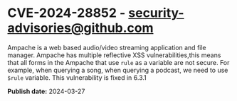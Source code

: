 # CVE-2024-28852 - security-advisories@github.com

Ampache is a web based audio/video streaming application and file manager. Ampache has multiple reflective XSS vulnerabilities,this means that all forms in the Ampache that use `rule` as a variable are not secure. For example, when querying a song, when querying a podcast, we need to use `$rule` variable. This vulnerability is fixed in 6.3.1


**Publish date:** 2024-03-27
